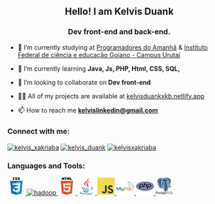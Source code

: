 <h2 align="center">Hello! I am Kelvis Duank</h2>
<h3 align="center">Dev front-end and back-end.</h3>

- 🔭 I’m currently studying at [Programadores do Amanhã](https://br.linkedin.com/school/programadoresdoamanha/) & [Instituto Federal de ciência e educação Goiano - Campus Urutaí](https://www.linkedin.com/school/if-goiano/)

- 🌱 I’m currently learning **Java, Js, PHP, Html, CSS, SQL,**

- 👯 I’m looking to collaborate on **Dev front-end**

- 👨‍💻 All of my projects are available at [kelvisduankxkb.netlify.app](kelvisduankxkb.netlify.app)

- 📫 How to reach me **kelvislinkedin@gmail.com**

<h3 align="left">Connect with me:</h3>
<p align="left">
<a href="https://instagram.com/kelvis_xakriaba" target="blank"><img align="center" src="https://raw.githubusercontent.com/rahuldkjain/github-profile-readme-generator/master/src/images/icons/Social/instagram.svg" alt="kelvis_xakriaba" height="30" width="40" /></a>
<a href="https://www.youtube.com/c/kelvis_duank" target="blank"><img align="center" src="https://raw.githubusercontent.com/rahuldkjain/github-profile-readme-generator/master/src/images/icons/Social/youtube.svg" alt="kelvis_duank" height="30" width="40" /></a>
<a href="https://discord.gg/kelvisxakriaba" target="blank"><img align="center" src="https://raw.githubusercontent.com/rahuldkjain/github-profile-readme-generator/master/src/images/icons/Social/discord.svg" alt="kelvisxakriaba" height="30" width="40" /></a>
</p>

<h3 align="left">Languages and Tools:</h3>
<p align="left"> <a href="https://www.w3schools.com/css/" target="_blank" rel="noreferrer"> <img src="https://raw.githubusercontent.com/devicons/devicon/master/icons/css3/css3-original-wordmark.svg" alt="css3" width="40" height="40"/> </a> <a href="https://hadoop.apache.org/" target="_blank" rel="noreferrer"> <img src="https://www.vectorlogo.zone/logos/apache_hadoop/apache_hadoop-icon.svg" alt="hadoop" width="40" height="40"/> </a> <a href="https://www.w3.org/html/" target="_blank" rel="noreferrer"> <img src="https://raw.githubusercontent.com/devicons/devicon/master/icons/html5/html5-original-wordmark.svg" alt="html5" width="40" height="40"/> </a> <a href="https://www.java.com" target="_blank" rel="noreferrer"> <img src="https://raw.githubusercontent.com/devicons/devicon/master/icons/java/java-original.svg" alt="java" width="40" height="40"/> </a> <a href="https://developer.mozilla.org/en-US/docs/Web/JavaScript" target="_blank" rel="noreferrer"> <img src="https://raw.githubusercontent.com/devicons/devicon/master/icons/javascript/javascript-original.svg" alt="javascript" width="40" height="40"/> </a> <a href="https://www.mysql.com/" target="_blank" rel="noreferrer"> <img src="https://raw.githubusercontent.com/devicons/devicon/master/icons/mysql/mysql-original-wordmark.svg" alt="mysql" width="40" height="40"/> </a> <a href="https://www.php.net" target="_blank" rel="noreferrer"> <img src="https://raw.githubusercontent.com/devicons/devicon/master/icons/php/php-original.svg" alt="php" width="40" height="40"/> </a> <a href="https://www.postgresql.org" target="_blank" rel="noreferrer"> <img src="https://raw.githubusercontent.com/devicons/devicon/master/icons/postgresql/postgresql-original-wordmark.svg" alt="postgresql" width="40" height="40"/> </a> </p>
